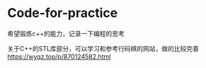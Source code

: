 # Code-for-practice

希望锻炼c++的能力，记录一下编程的思考

关于C++的STL库部分，可以学习和参考行码棋的网站，做的比较完善
https://wyqz.top/p/870124582.html
